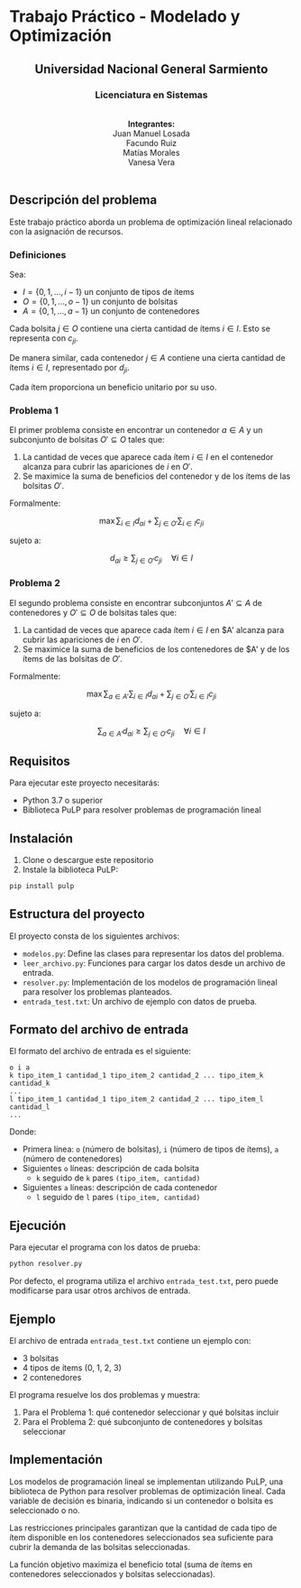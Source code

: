 # Trabajo Práctico - Modelado y Optimización

<div align="center">
  <h2>Universidad Nacional General Sarmiento</h2>
  <h3>Licenciatura en Sistemas</h3>
  <br>
  <strong>Integrantes:</strong><br>
  Juan Manuel Losada<br>
  Facundo Ruiz<br>
  Matías Morales<br>
  Vanesa Vera
  <br><br>
</div>

## Descripción del problema

Este trabajo práctico aborda un problema de optimización lineal relacionado con la asignación de recursos.

### Definiciones

Sea:

- $I = \{0, 1, ..., i-1\}$ un conjunto de tipos de ítems
- $O = \{0, 1, ..., o-1\}$ un conjunto de bolsitas
- $A = \{0, 1, ..., a-1\}$ un conjunto de contenedores

Cada bolsita $j \in O$ contiene una cierta cantidad de ítems $i \in I$. Esto se representa con $c_{ji}$.

De manera similar, cada contenedor $j \in A$ contiene una cierta cantidad de ítems $i \in I$, representado por $d_{ji}$.

Cada ítem proporciona un beneficio unitario por su uso.

### Problema 1

El primer problema consiste en encontrar un contenedor $a \in A$ y un subconjunto de bolsitas $O' \subseteq O$ tales que:

1. La cantidad de veces que aparece cada ítem $i \in I$ en el contenedor alcanza para cubrir las apariciones de $i$ en $O'$.
2. Se maximice la suma de beneficios del contenedor y de los ítems de las bolsitas $O'$.

Formalmente:

$$\max \sum_{i \in I} d_{ai} + \sum_{j \in O'} \sum_{i \in I} c_{ji}$$

sujeto a:

$$d_{ai} \geq \sum_{j \in O'} c_{ji} \quad \forall i \in I$$

### Problema 2

El segundo problema consiste en encontrar subconjuntos $A' \subseteq A$ de contenedores y $O' \subseteq O$ de bolsitas tales que:

1. La cantidad de veces que aparece cada ítem $i \in I$ en $A' alcanza para cubrir las apariciones de $i$ en $O'$.
2. Se maximice la suma de beneficios de los contenedores de $A' y de los ítems de las bolsitas de $O'$.

Formalmente:

$$\max \sum_{a \in A'}\sum_{i \in I} d_{ai} + \sum_{j \in O'} \sum_{i \in I} c_{ji}$$

sujeto a:

$$\sum_{a \in A'} d_{ai} \geq \sum_{j \in O'} c_{ji} \quad \forall i \in I$$

## Requisitos

Para ejecutar este proyecto necesitarás:

- Python 3.7 o superior
- Biblioteca PuLP para resolver problemas de programación lineal

## Instalación

1. Clone o descargue este repositorio
2. Instale la biblioteca PuLP:

```bash
pip install pulp
```

## Estructura del proyecto

El proyecto consta de los siguientes archivos:

- `modelos.py`: Define las clases para representar los datos del problema.
- `leer_archivo.py`: Funciones para cargar los datos desde un archivo de entrada.
- `resolver.py`: Implementación de los modelos de programación lineal para resolver los problemas planteados.
- `entrada_test.txt`: Un archivo de ejemplo con datos de prueba.

## Formato del archivo de entrada

El formato del archivo de entrada es el siguiente:

```
o i a
k tipo_item_1 cantidad_1 tipo_item_2 cantidad_2 ... tipo_item_k cantidad_k
...
l tipo_item_1 cantidad_1 tipo_item_2 cantidad_2 ... tipo_item_l cantidad_l
...
```

Donde:

- Primera línea: `o` (número de bolsitas), `i` (número de tipos de ítems), `a` (número de contenedores)
- Siguientes `o` líneas: descripción de cada bolsita
  - `k` seguido de `k` pares `(tipo_item, cantidad)`
- Siguientes `a` líneas: descripción de cada contenedor
  - `l` seguido de `l` pares `(tipo_item, cantidad)`

## Ejecución

Para ejecutar el programa con los datos de prueba:

```bash
python resolver.py
```

Por defecto, el programa utiliza el archivo `entrada_test.txt`, pero puede modificarse para usar otros archivos de entrada.

## Ejemplo

El archivo de entrada `entrada_test.txt` contiene un ejemplo con:

- 3 bolsitas
- 4 tipos de ítems (0, 1, 2, 3)
- 2 contenedores

El programa resuelve los dos problemas y muestra:

1. Para el Problema 1: qué contenedor seleccionar y qué bolsitas incluir
2. Para el Problema 2: qué subconjunto de contenedores y bolsitas seleccionar

## Implementación

Los modelos de programación lineal se implementan utilizando PuLP, una biblioteca de Python para resolver problemas de optimización lineal. Cada variable de decisión es binaria, indicando si un contenedor o bolsita es seleccionado o no.

Las restricciones principales garantizan que la cantidad de cada tipo de ítem disponible en los contenedores seleccionados sea suficiente para cubrir la demanda de las bolsitas seleccionadas.

La función objetivo maximiza el beneficio total (suma de ítems en contenedores seleccionados y bolsitas seleccionadas).
